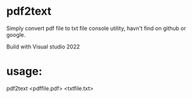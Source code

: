 # pdf2text

Simply convert pdf file to txt file
console utility, havn't find on github or google.

Build with Visual studio 2022

# usage:
pdf2text <pdffile.pdf> <txtfile.txt>
